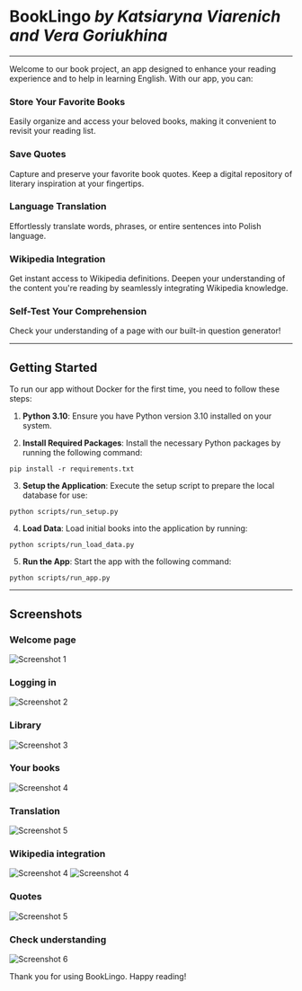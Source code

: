 # BookLingo *by Katsiaryna Viarenich and Vera Goriukhina*
-----
Welcome to our book project, an app designed to enhance your reading experience and to help in learning English. With our app, you can:

### Store Your Favorite Books
Easily organize and access your beloved books, making it convenient to revisit your reading list.

### Save Quotes
Capture and preserve your favorite book quotes. Keep a digital repository of literary inspiration at your fingertips.

### Language Translation
Effortlessly translate words, phrases, or entire sentences into Polish language. 

### Wikipedia Integration
Get instant access to Wikipedia definitions. Deepen your understanding of the content you're reading by seamlessly integrating Wikipedia knowledge.

### Self-Test Your Comprehension
Check your understanding of a page with our built-in question generator!

-----

## Getting Started

To run our app without Docker for the first time, you need to follow these steps:

1. **Python 3.10**: Ensure you have Python version 3.10 installed on your system.

2. **Install Required Packages**: Install the necessary Python packages by running the following command:
```
pip install -r requirements.txt
```
3. **Setup the Application**: Execute the setup script to prepare the local database for use:
```
python scripts/run_setup.py
```
4. **Load Data**: Load initial books into the application by running:
```
python scripts/run_load_data.py
```
5. **Run the App**: Start the app with the following command:
```
python scripts/run_app.py
```
-----
## Screenshots
### Welcome page
![Screenshot 1](screenshots/main_page.jpg)

### Logging in
![Screenshot 2](screenshots/account.jpg)

### Library
![Screenshot 3](screenshots/library.jpg)

### Your books 
![Screenshot 4](screenshots/your_books.jpg)

### Translation
![Screenshot 5](screenshots/translation.jpg)

### Wikipedia integration
![Screenshot 4](screenshots/wikipedia_1.jpg)
![Screenshot 4](screenshots/wikipedia_2.jpg)

### Quotes
![Screenshot 5](screenshots/quotes.jpg)

### Check understanding
![Screenshot 6](screenshots/understanding.jpg)


Thank you for using BookLingo. Happy reading!

